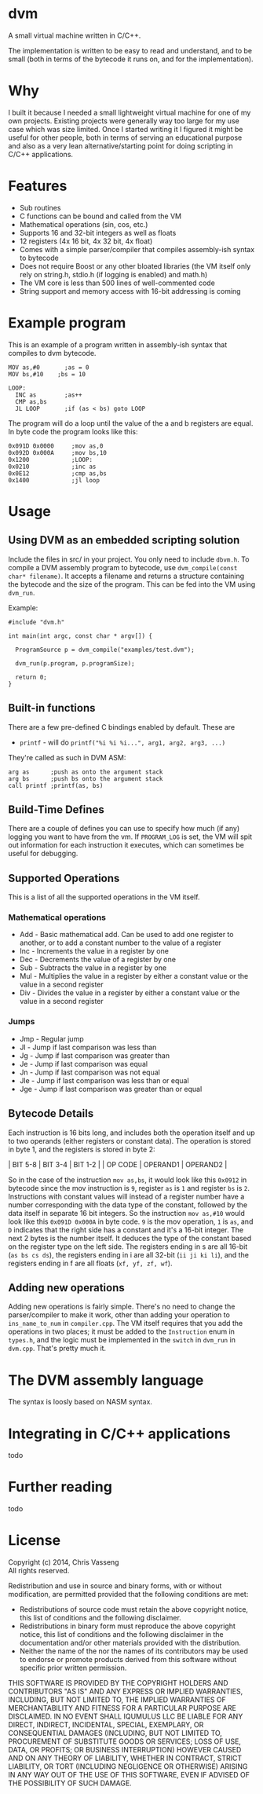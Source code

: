 dvm
===

A small virtual machine written in C/C++.

The implementation is written to be easy to read and understand, and to be small (both in terms of the bytecode it runs on, and for the implementation). 

# Why

I built it because I needed a small lightweight virtual machine for one of my own projects. Existing projects were generally way too large for my use case which was size limited. Once I started writing it I figured it might be useful for other 
people, both in terms of serving an educational purpose and also as a very
lean alternative/starting point for doing scripting in C/C++ applications.

# Features
 * Sub routines
 * C functions can be bound and called from the VM
 * Mathematical operations (sin, cos, etc.)
 * Supports 16 and 32-bit integers as well as floats
 * 12 registers (4x 16 bit, 4x 32 bit, 4x float)
 * Comes with a simple parser/compiler that compiles assembly-ish syntax to bytecode
 * Does not require Boost or any other bloated libraries (the VM itself only rely on string.h, stdio.h (if logging is enabled) and math.h)
 * The VM core is less than 500 lines of well-commented code
 * String support and memory access with 16-bit addressing is coming

# Example program

This is an example of a program written in assembly-ish syntax 
that compiles to dvm bytecode. 

    
    MOV as,#0	    ;as = 0
    MOV bs,#10    ;bs = 10
     
    LOOP: 				
	  INC as        ;as++
	  CMP as,bs 			
	  JL LOOP       ;if (as < bs) goto LOOP

The program will do a loop until the value of the a and b registers are equal. 
In byte code the program looks like this:

    0x091D 0x0000     ;mov as,0
    0x092D 0x000A     ;mov bs,10
    0x1200            ;LOOP:
    0x0210            ;inc as
    0x0E12            ;cmp as,bs
    0x1400            ;jl loop

# Usage

## Using DVM as an embedded scripting solution

Include the files in src/ in your project. You only need to include `dbvm.h`.
To compile a DVM assembly program to bytecode, use `dvm_compile(const char* filename)`. It accepts a filename and returns a structure containing the 
bytecode and the size of the program. This can be fed into the VM using `dvm_run`.

Example:
    
    #include "dvm.h"

    int main(int argc, const char * argv[]) {

      ProgramSource p = dvm_compile("examples/test.dvm");
  
      dvm_run(p.program, p.programSize);
      
      return 0;
    }
      

## Built-in functions

There are a few pre-defined C bindings enabled by default. These are 
 * `printf` - will do `printf("%i %i %i...", arg1, arg2, arg3, ...)`

They're called as such in DVM ASM:
    
    arg as      ;push as onto the argument stack
    arg bs      ;push bs onto the argument stack
    call printf ;printf(as, bs)


## Build-Time Defines 

There are a couple of defines you can use to specify how much (if any) logging
you want to have from the vm. If `PROGRAM_LOG` is set, the VM will spit out 
information for each instruction it executes, which can sometimes be useful
for debugging.

## Supported Operations
This is a list of all the supported operations in the VM itself. 

### Mathematical operations
 * Add - Basic mathematical add. Can be used to add one register to another, or 
 to add a constant number to the value of a register
 * Inc - Increments the value in a register by one
 * Dec - Decrements the value of a register by one
 * Sub - Subtracts the value in a register by one
 * Mul - Multiplies the value in a register by either a constant value or the value in a second register
 * Div - Divides the value in a register by either a constant value or the value in a second register

### Jumps
 * Jmp - Regular jump
 * Jl - Jump if last comparison was less than
 * Jg - Jump if last comparison was greater than
 * Je - Jump if last comparison was equal
 * Jn - Jump if last comparison was not equal
 * Jle - Jump if last comparison was less than or equal
 * Jge - Jump if last comparison was greater than or equal

## Bytecode Details

Each instruction is 16 bits long, and includes both the operation itself
and up to two operands (either registers or constant data). The operation is stored in byte 1, and the registers is stored in byte 2:

  
  | BIT 5-8 | BIT 3-4  | BIT 1-2  |
  | OP CODE | OPERAND1 | OPERAND2 |

So in the case of the instruction `mov as,bs`, it would look like this `0x0912`
in bytecode since the mov instruction is `9`, register `as` is `1` and register `bs`
is `2`. Instructions with constant values will instead of a register number have a 
number corresponding with the data type of the constant, followed by the data 
itself in separate 16 bit integers. So the instruction `mov as,#10` would look
like this `0x091D 0x000A` in byte code. `9` is the mov operation, `1` is `as`, and `D` indicates that the right side has a constant and it's a 16-bit integer. The next 2 bytes is the number itself. It deduces the type of the constant based on the 
register type on the left side. The registers ending in s are all 16-bit 
(`as bs cs ds`), the registers ending in i are all 32-bit (`ii ji ki li`), and
the registers ending in f are all floats (`xf, yf, zf, wf`).

## Adding new operations

Adding new operations is fairly simple. There's no need to change the parser/compiler
to make it work, other than adding your operation to `ins_name_to_num` in
`compiler.cpp`. The VM itself requires that you add the operations in two places;
it must be added to the `Instruction` enum in `types.h`, and the logic must be
implemented in the `switch` in `dvm_run` in `dvm.cpp`. That's pretty much it.

# The DVM assembly language

The syntax is loosly based on NASM syntax.

# Integrating in C/C++ applications

todo

# Further reading

todo

# License

Copyright (c) 2014, Chris Vasseng  
All rights reserved.

Redistribution and use in source and binary forms, with or without
modification, are permitted provided that the following conditions are met:
 * Redistributions of source code must retain the above copyright notice, this list of conditions and the following disclaimer.
 * Redistributions in binary form must reproduce the above copyright notice, this list of conditions and the following disclaimer in the documentation and/or other materials provided with the distribution.
 * Neither the name of the <organization> nor the names of its contributors may be used to endorse or promote products derived from this software without specific prior written permission.

THIS SOFTWARE IS PROVIDED BY THE COPYRIGHT HOLDERS AND CONTRIBUTORS "AS IS" AND
ANY EXPRESS OR IMPLIED WARRANTIES, INCLUDING, BUT NOT LIMITED TO, THE IMPLIED
WARRANTIES OF MERCHANTABILITY AND FITNESS FOR A PARTICULAR PURPOSE ARE
DISCLAIMED. IN NO EVENT SHALL IQUMULUS LLC BE LIABLE FOR ANY
DIRECT, INDIRECT, INCIDENTAL, SPECIAL, EXEMPLARY, OR CONSEQUENTIAL DAMAGES
(INCLUDING, BUT NOT LIMITED TO, PROCUREMENT OF SUBSTITUTE GOODS OR SERVICES;
LOSS OF USE, DATA, OR PROFITS; OR BUSINESS INTERRUPTION) HOWEVER CAUSED AND
ON ANY THEORY OF LIABILITY, WHETHER IN CONTRACT, STRICT LIABILITY, OR TORT
(INCLUDING NEGLIGENCE OR OTHERWISE) ARISING IN ANY WAY OUT OF THE USE OF THIS
SOFTWARE, EVEN IF ADVISED OF THE POSSIBILITY OF SUCH DAMAGE.
